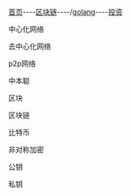 [首页](https://summer2009.github.io/BlockChain2018/)----[区块链](https://summer2009.github.io/BlockChain2018/)----/[golang](https://summer2009.github.io/BlockChain2018/)----[投资](https://summer2009.github.io/BlockChain2018/)

中心化网络

去中心化网络

p2p网络

中本聪

区块

区块链

比特币

非对称加密

公钥

私钥

